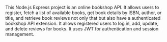This Node.js Express project is an online bookshop API. It allows users to register, fetch a list of available books, get book details by ISBN, author, or title, and retrieve book reviews not only that but also have a authenticated bookshop API extension. It allows registered users to log in, add, update, and delete reviews for books. It uses JWT for authentication and session management.







